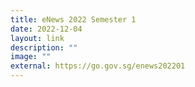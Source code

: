 ```yaml
---
title: eNews 2022 Semester 1
date: 2022-12-04
layout: link
description: ""
image: ""
external: https://go.gov.sg/enews202201
---
```






